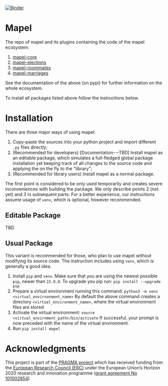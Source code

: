 [![Binder](https://mybinder.org/badge_logo.svg)](https://mybinder.org/v2/gh/szufix/mapel/binderization)

# Mapel

The repo of mapel and its plugins containing the code of
the mapel ecosystem:  
1. [mapel-core](https://pypi.org/project/mapel-core/)
1. [mapel-elections](https://pypi.org/project/mapel-elections/)
1. [mapel-roommates](https://pypi.org/project/mapel-rommmates/)
1. [mapel-marriages](https://pypi.org/project/mapel-marriages/)

See the documentation of the above (on pypi) for further information on the
whole ecosystem.

To install all packages listed above follow the instructions below.


# Installation

There are three major ways of using mapel:
1. Copy-paste the sources into your python project and import different `.py`
files directly;
2. (Recommended for developers) [Documentation---TBD] Install mapel as an editable package, which
simulates a full-fledged global package installation yet keeping track of all
changes to the source code and applying the on the fly to the "library";
3. (Recommended for library users) Install mapel as a normal package.

The first point is considered to be only used temporarily and creates severe
inconveniences with building the package. We only describe points 2 (not yet)
and 3 in subsequent parts. For a better experience, our instructions assume
usage of `venv`, which is optional, however recommended.

## Editable Package

TBD

## Usual Package

This variant is recommended for those, who plan to use mapel without modifying
its source code. The instruction includes using `venv`, which is generally a
good idea.

1. Install `pip` and `venv`. Make sure that you are using the newest possible
`pip`, newer than `22.0.0`. To upgrade you pip run:
`pip install --upgrade pip`
1. Prepare a virtual environment running this command:
`python3 -m venv <virtual_envirnonment_name>`
By default the above command creates a directory `<virtual_environment_name>`,
where the virtual environment files are stored
1. Activate the virtual environment:
`source <virtual_envirnment_path>/bin/activate`
If successful, your prompt is now preceded with the name of the virtual environment.
1. Run
`pip install mapel`


# Acknowledgments

This project is part of the [PRAGMA project](https://home.agh.edu.pl/~pragma/)
which has received funding from the [European Research Council
(ERC)](https://home.agh.edu.pl/~pragma/) under the European Union’s Horizon 2020
research and innovation programme ([grant agreement No
101002854](https://erc.easme-web.eu/?p=101002854)).



